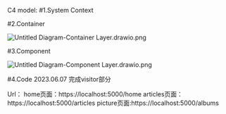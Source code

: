 C4 model:
#1.System Context

#2.Container

![Untitled Diagram-Container Layer.drawio.png](..%2F..%2F..%2FDownloads%2FUntitled%20Diagram-Container%20Layer.drawio.png)

#3.Component

![Untitled Diagram-Component Layer.drawio.png](..%2F..%2F..%2FDownloads%2FUntitled%20Diagram-Component%20Layer.drawio.png)

#4.Code
2023.06.07 完成visitor部分

Url：
home页面：https://localhost:5000/home
articles页面：https://localhost:5000/articles
picture页面:https://localhost:5000/albums

